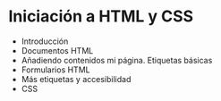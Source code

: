 # Iniciación a HTML y CSS

- Introducción
- Documentos HTML
- Añadiendo contenidos mi página. Etiquetas básicas
- Formularios HTML
- Más etiquetas y accesibilidad
- CSS

